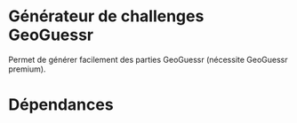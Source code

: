 # Générateur de challenges GeoGuessr

Permet de générer facilement des parties GeoGuessr (nécessite GeoGuessr premium).

# Dépendances
